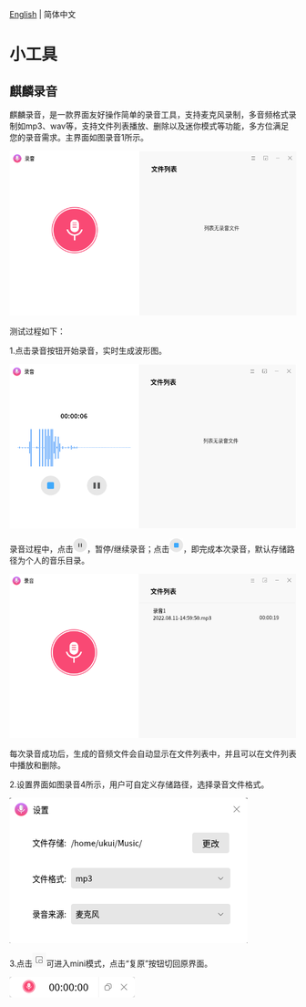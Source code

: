 
[English](../en_US/openEuler_UKUI_TEST.md) | 简体中文



# 小工具
## 麒麟录音
麒麟录音，是一款界面友好操作简单的录音工具，支持麦克风录制，多音频格式录制如mp3、wav等，支持文件列表播放、删除以及迷你模式等功能，多方位满足您的录音需求。主界面如图录音1所示。

![图录音1 麒麟录音-big](image/tools/kylin-recorder/recorder1.png)

测试过程如下：

1.点击录音按钮开始录音，实时生成波形图。

![图录音2 麒麟录音-big](image/tools/kylin-recorder/recorder2.png)

录音过程中，点击![](image/tools/kylin-recorder/recorder3.png)，暂停/继续录音；点击![](image/tools/kylin-recorder/recorder4.png)，即完成本次录音，默认存储路径为个人的音乐目录。

![图录音3 录音过程-big](image/tools/kylin-recorder/recorder5.png)

每次录音成功后，生成的音频文件会自动显示在文件列表中，并且可以在文件列表中播放和删除。

2.设置界面如图录音4所示，用户可自定义存储路径，选择录音文件格式。

![图录音4 设置](image/tools/kylin-recorder/recorder6.png)

3.点击![](image/tools/kylin-recorder/recorder7.png)可进入mini模式，点击“复原”按钮切回原界面。

![图录音5 mini模式](image/tools/kylin-recorder/recorder8.png)
<br>
<br>


